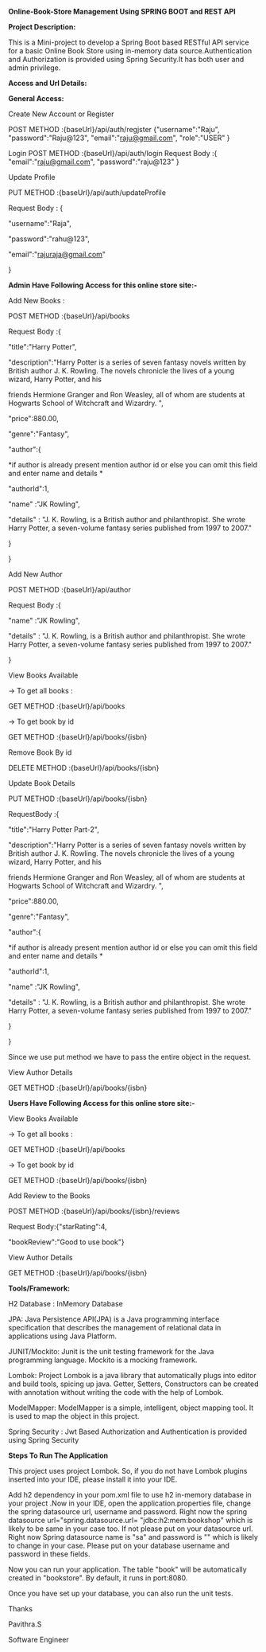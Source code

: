**Online-Book-Store Management Using SPRING BOOT and REST API**

**Project Description:**

This is a Mini-project to develop a Spring Boot based RESTful API service for a basic Online Book Store using in-memory data source.Authentication and Authorization is provided using Spring Security.It has both user and admin privilege.

**Access and Url Details:**

**General Access:**

Create New Account or Register

POST METHOD :{baseUrl}/api/auth/regjster
{"username":"Raju",
"password":"Raju@123",
"email":"raju@gmail.com",
"role":"USER"
}

Login
POST METHOD :{baseUrl}/api/auth/login
Request Body :{
"email":"raju@gmail.com",
"password":"raju@123"
}

Update Profile

PUT METHOD :{baseUrl}/api/auth/updateProfile

Request Body : {

"username":"Raja",

"password":"rahu@123",

"email":"rajuraja@gmail.com"

}

**Admin Have Following Access for this online store site:-**

Add New Books :

POST METHOD :{baseUrl}/api/books

Request Body :{

"title":"Harry Potter",

"description":"Harry Potter is a series of seven fantasy novels written by British author J. K. Rowling. The novels chronicle the lives of a young wizard, Harry Potter, and his

friends Hermione Granger and Ron Weasley, all of whom are students at Hogwarts School of Witchcraft and Wizardry. ",

"price":880.00,

"genre":"Fantasy",

"author":{

\*if author is already present mention author id or else you can omit this field and enter name and details \*

"authorId":1,

"name" :"JK Rowling",

"details" : "J. K. Rowling, is a British author and philanthropist. She wrote Harry Potter, a seven-volume fantasy series published from 1997 to 2007."

}

}

Add New Author

POST METHOD :{baseUrl}/api/author

Request Body :{

"name" :"JK Rowling",

"details" : "J. K. Rowling, is a British author and philanthropist. She wrote Harry Potter, a seven-volume fantasy series published from 1997 to 2007."

}

View Books Available

-\> To get all books :

GET METHOD :{baseUrl}/api/books

-\> To get book by id

GET METHOD :{baseUrl}/api/books/{isbn}

Remove Book By id

DELETE METHOD :{baseUrl}/api/books/{isbn}

Update Book Details

PUT METHOD :{baseUrl}/api/books/{isbn}

RequestBody :{

"title":"Harry Potter Part-2",

"description":"Harry Potter is a series of seven fantasy novels written by British author J. K. Rowling. The novels chronicle the lives of a young wizard, Harry Potter, and his

friends Hermione Granger and Ron Weasley, all of whom are students at Hogwarts School of Witchcraft and Wizardry. ",

"price":880.00,

"genre":"Fantasy",

"author":{

\*if author is already present mention author id or else you can omit this field and enter name and details \*

"authorId":1,

"name" :"JK Rowling",

"details" : "J. K. Rowling, is a British author and philanthropist. She wrote Harry Potter, a seven-volume fantasy series published from 1997 to 2007."

}

}

Since we use put method we have to pass the entire object in the request.

View Author Details

GET METHOD :{baseUrl}/api/books/{isbn}

**Users Have Following Access for this online store site:-**

View Books Available

-\> To get all books :

GET METHOD :{baseUrl}/api/books

-\> To get book by id

GET METHOD :{baseUrl}/api/books/{isbn}

Add Review to the Books

POST METHOD :{baseUrl}/api/books/{isbn}/reviews

Request Body:{"starRating":4,

"bookReview":"Good to use book"}

View Author Details

GET METHOD :{baseUrl}/api/books/{isbn}

**Tools/Framework:**

H2 Database : InMemory Database

JPA: Java Persistence API(JPA) is a Java programming interface specification that describes the management of relational data in applications using Java Platform.

JUNIT/Mockito: Junit is the unit testing framework for the Java programming language. Mockito is a mocking framework.

Lombok: Project Lombok is a java library that automatically plugs into editor and build tools, spicing up java. Getter, Setters, Constructors can be created with annotation without writing the code with the help of Lombok.

ModelMapper: ModelMapper is a simple, intelligent, object mapping tool. It is used to map the object in this project.

Spring Security : Jwt Based Authorization and Authentication is provided using Spring Security

**Steps To Run The Application**

This project uses project Lombok. So, if you do not have Lombok plugins inserted into your IDE, please install it into your IDE.

Add h2 dependency in your pom.xml file to use h2 in-memory database in your project .Now in your IDE, open the application.properties file, change the spring datasource url, username and password. Right now the spring datasource url="spring.datasource.url= "jdbc:h2:mem:bookshop" which is likely to be same in your case too. If not please put on your datasource url. Right now Spring datasource name is "sa" and password is "" which is likely to change in your case. Please put on your database username and password in these fields.

Now you can run your application. The table "book" will be automatically created in "bookstore". By default, it runs in port:8080.

Once you have set up your database, you can also run the unit tests.

Thanks

Pavithra.S

Software Engineer
